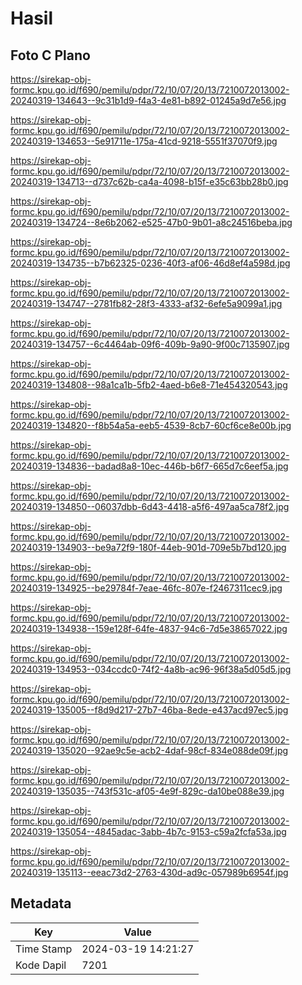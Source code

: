 # Hasil

## Foto C Plano

https://sirekap-obj-formc.kpu.go.id/f690/pemilu/pdpr/72/10/07/20/13/7210072013002-20240319-134643--9c31b1d9-f4a3-4e81-b892-01245a9d7e56.jpg

https://sirekap-obj-formc.kpu.go.id/f690/pemilu/pdpr/72/10/07/20/13/7210072013002-20240319-134653--5e91711e-175a-41cd-9218-5551f37070f9.jpg

https://sirekap-obj-formc.kpu.go.id/f690/pemilu/pdpr/72/10/07/20/13/7210072013002-20240319-134713--d737c62b-ca4a-4098-b15f-e35c63bb28b0.jpg

https://sirekap-obj-formc.kpu.go.id/f690/pemilu/pdpr/72/10/07/20/13/7210072013002-20240319-134724--8e6b2062-e525-47b0-9b01-a8c24516beba.jpg

https://sirekap-obj-formc.kpu.go.id/f690/pemilu/pdpr/72/10/07/20/13/7210072013002-20240319-134735--b7b62325-0236-40f3-af06-46d8ef4a598d.jpg

https://sirekap-obj-formc.kpu.go.id/f690/pemilu/pdpr/72/10/07/20/13/7210072013002-20240319-134747--2781fb82-28f3-4333-af32-6efe5a9099a1.jpg

https://sirekap-obj-formc.kpu.go.id/f690/pemilu/pdpr/72/10/07/20/13/7210072013002-20240319-134757--6c4464ab-09f6-409b-9a90-9f00c7135907.jpg

https://sirekap-obj-formc.kpu.go.id/f690/pemilu/pdpr/72/10/07/20/13/7210072013002-20240319-134808--98a1ca1b-5fb2-4aed-b6e8-71e454320543.jpg

https://sirekap-obj-formc.kpu.go.id/f690/pemilu/pdpr/72/10/07/20/13/7210072013002-20240319-134820--f8b54a5a-eeb5-4539-8cb7-60cf6ce8e00b.jpg

https://sirekap-obj-formc.kpu.go.id/f690/pemilu/pdpr/72/10/07/20/13/7210072013002-20240319-134836--badad8a8-10ec-446b-b6f7-665d7c6eef5a.jpg

https://sirekap-obj-formc.kpu.go.id/f690/pemilu/pdpr/72/10/07/20/13/7210072013002-20240319-134850--06037dbb-6d43-4418-a5f6-497aa5ca78f2.jpg

https://sirekap-obj-formc.kpu.go.id/f690/pemilu/pdpr/72/10/07/20/13/7210072013002-20240319-134903--be9a72f9-180f-44eb-901d-709e5b7bd120.jpg

https://sirekap-obj-formc.kpu.go.id/f690/pemilu/pdpr/72/10/07/20/13/7210072013002-20240319-134925--be29784f-7eae-46fc-807e-f2467311cec9.jpg

https://sirekap-obj-formc.kpu.go.id/f690/pemilu/pdpr/72/10/07/20/13/7210072013002-20240319-134938--159e128f-64fe-4837-94c6-7d5e38657022.jpg

https://sirekap-obj-formc.kpu.go.id/f690/pemilu/pdpr/72/10/07/20/13/7210072013002-20240319-134953--034ccdc0-74f2-4a8b-ac96-96f38a5d05d5.jpg

https://sirekap-obj-formc.kpu.go.id/f690/pemilu/pdpr/72/10/07/20/13/7210072013002-20240319-135005--f8d9d217-27b7-46ba-8ede-e437acd97ec5.jpg

https://sirekap-obj-formc.kpu.go.id/f690/pemilu/pdpr/72/10/07/20/13/7210072013002-20240319-135020--92ae9c5e-acb2-4daf-98cf-834e088de09f.jpg

https://sirekap-obj-formc.kpu.go.id/f690/pemilu/pdpr/72/10/07/20/13/7210072013002-20240319-135035--743f531c-af05-4e9f-829c-da10be088e39.jpg

https://sirekap-obj-formc.kpu.go.id/f690/pemilu/pdpr/72/10/07/20/13/7210072013002-20240319-135054--4845adac-3abb-4b7c-9153-c59a2fcfa53a.jpg

https://sirekap-obj-formc.kpu.go.id/f690/pemilu/pdpr/72/10/07/20/13/7210072013002-20240319-135113--eeac73d2-2763-430d-ad9c-057989b6954f.jpg


## Metadata

| Key        | Value               |
| ---------- | ------------------- |
| Time Stamp | 2024-03-19 14:21:27 |
| Kode Dapil | 7201                |



